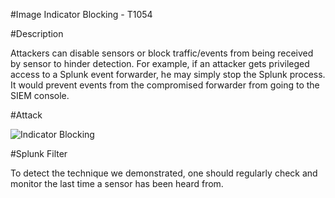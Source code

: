 #Image Indicator Blocking - T1054

#Description

Attackers can disable sensors or block traffic/events from being received by sensor to hinder detection. For example, if an attacker gets privileged access to a Splunk event forwarder, he may simply stop the Splunk process. It would prevent events from the compromised forwarder from going to the SIEM console.

#Attack

![Indicator Blocking](https://user-images.githubusercontent.com/36422282/55610402-d2f85100-5750-11e9-965c-d7894e8e43a0.PNG)

#Splunk Filter

To detect the technique we demonstrated, one should regularly check and monitor the last time a sensor has been heard from.
